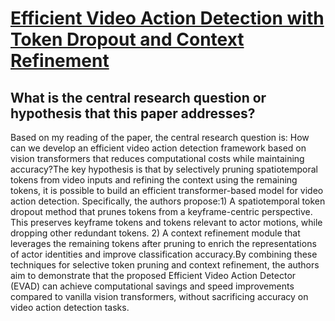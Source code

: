 # [Efficient Video Action Detection with Token Dropout and Context   Refinement](https://arxiv.org/abs/2304.08451)

## What is the central research question or hypothesis that this paper addresses?

Based on my reading of the paper, the central research question is: How can we develop an efficient video action detection framework based on vision transformers that reduces computational costs while maintaining accuracy?The key hypothesis is that by selectively pruning spatiotemporal tokens from video inputs and refining the context using the remaining tokens, it is possible to build an efficient transformer-based model for video action detection. Specifically, the authors propose:1) A spatiotemporal token dropout method that prunes tokens from a keyframe-centric perspective. This preserves keyframe tokens and tokens relevant to actor motions, while dropping other redundant tokens. 2) A context refinement module that leverages the remaining tokens after pruning to enrich the representations of actor identities and improve classification accuracy.By combining these techniques for selective token pruning and context refinement, the authors aim to demonstrate that the proposed Efficient Video Action Detector (EVAD) can achieve computational savings and speed improvements compared to vanilla vision transformers, without sacrificing accuracy on video action detection tasks.
